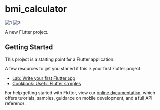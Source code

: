 # bmi_calculator
![1](https://user-images.githubusercontent.com/86397791/153177418-651b14d6-928d-4793-a665-c22c05c99bb2.png)           ![2](https://user-images.githubusercontent.com/86397791/153177472-c34a84bb-f813-4a98-9d45-1003b3d432aa.png)

A new Flutter project.

## Getting Started

This project is a starting point for a Flutter application.

A few resources to get you started if this is your first Flutter project:

- [Lab: Write your first Flutter app](https://flutter.dev/docs/get-started/codelab)
- [Cookbook: Useful Flutter samples](https://flutter.dev/docs/cookbook)

For help getting started with Flutter, view our
[online documentation](https://flutter.dev/docs), which offers tutorials,
samples, guidance on mobile development, and a full API reference.
